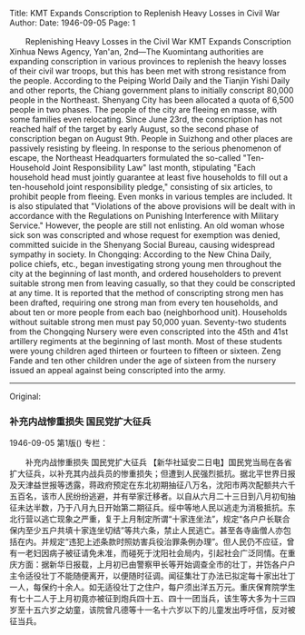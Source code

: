 Title: KMT Expands Conscription to Replenish Heavy Losses in Civil War
Author:
Date: 1946-09-05
Page: 1

　　Replenishing Heavy Losses in the Civil War
    KMT Expands Conscription
    Xinhua News Agency, Yan'an, 2nd—The Kuomintang authorities are expanding conscription in various provinces to replenish the heavy losses of their civil war troops, but this has been met with strong resistance from the people. According to the Peiping World Daily and the Tianjin Yishi Daily and other reports, the Chiang government plans to initially conscript 80,000 people in the Northeast. Shenyang City has been allocated a quota of 6,500 people in two phases. The people of the city are fleeing en masse, with some families even relocating. Since June 23rd, the conscription has not reached half of the target by early August, so the second phase of conscription began on August 9th. People in Suizhong and other places are passively resisting by fleeing. In response to the serious phenomenon of escape, the Northeast Headquarters formulated the so-called "Ten-Household Joint Responsibility Law" last month, stipulating "Each household head must jointly guarantee at least five households to fill out a ten-household joint responsibility pledge," consisting of six articles, to prohibit people from fleeing. Even monks in various temples are included. It is also stipulated that "Violations of the above provisions will be dealt with in accordance with the Regulations on Punishing Interference with Military Service." However, the people are still not enlisting. An old woman whose sick son was conscripted and whose request for exemption was denied, committed suicide in the Shenyang Social Bureau, causing widespread sympathy in society. In Chongqing: According to the New China Daily, police chiefs, etc., began investigating strong young men throughout the city at the beginning of last month, and ordered householders to prevent suitable strong men from leaving casually, so that they could be conscripted at any time. It is reported that the method of conscripting strong men has been drafted, requiring one strong man from every ten households, and about ten or more people from each bao (neighborhood unit). Households without suitable strong men must pay 50,000 yuan. Seventy-two students from the Chongqing Nursery were even conscripted into the 45th and 41st artillery regiments at the beginning of last month. Most of these students were young children aged thirteen or fourteen to fifteen or sixteen. Zeng Fande and ten other children under the age of sixteen from the nursery issued an appeal against being conscripted into the army.



<hr /> 

Original: 


### 补充内战惨重损失  国民党扩大征兵

1946-09-05
第1版()
专栏：

　　补充内战惨重损失
    国民党扩大征兵
    【新华社延安二日电】国民党当局在各省扩大征兵，以补充其内战兵员的惨重损失；但遭到人民强烈抵抗。据北平世界日报及天津益世报等透露，蒋政府预定在东北初期抽征八万名，沈阳市两次配额共六千五百名，该市人民纷纷逃避，并有举家迁移者。以自从六月二十三日到八月初旬抽征未达半数，乃于八月九日开始第二期征兵。绥中等地人民以逃走为消极抵抗。东北行营以逃亡现象之严重，复于上月制定所谓“十家连坐法”，规定“各户户长联合保内至少五户共填十家连坐切结”等共六条，禁止人民逃亡。甚至各寺庙僧人亦包括在内。并规定“违犯上述条款时照妨害兵役治罪条例办理”。但人民仍不应征，曾有一老妇因病子被征请免未准，而碰死于沈阳社会局内，引起社会广泛同情。在重庆方面：据新华日报载，上月初已由警察甲长等开始调查全市的壮丁，并饬各户户主令适役壮丁不能随便离开，以便随时征调。闻征集壮丁办法已拟定每十家出壮丁一人，每保约十余人。如无适役壮丁之住户，每户须出洋五万元。重庆保育院学生有七十二人于上月初竟亦被征到炮兵四十五、四十一团当兵，该生等大多为十三四岁至十五六岁之幼童，该院曾凡德等十一名十六岁以下的儿童发出呼吁信，反对被征当兵。
